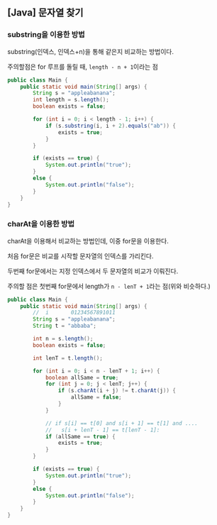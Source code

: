 ## [Java] 문자열 찾기

### substring을 이용한 방법

substring(인덱스, 인덱스+n)을 통해 같은지 비교하는 방법이다.

주의할점은 for 루프를 돌릴 때, `length - n + 1`이라는 점

```java
public class Main {
    public static void main(String[] args) {
        String s = "appleabanana";
        int length = s.length();
        boolean exists = false;

        for (int i = 0; i < length - 1; i++) {
            if (s.substring(i, i + 2).equals("ab")) {
                exists = true;
            }
        }

        if (exists == true) {
            System.out.println("true");
        }
        else {
            System.out.println("false");
        }
    }
}
```

### charAt을 이용한 방법

charAt을 이용해서 비교하는 방법인데, 이중 for문을 이용한다.

처음 for문은 비교를 시작할 문자열의 인덱스를 가리킨다.

두번째 for문에서는 지정 인덱스에서 두 문자열의 비교가 이뤄진다.

주의할 점은 첫번째 for문에서 length가 `n - lenT + 1`라는 점(위와 비슷하다.)

```java
public class Main {
    public static void main(String[] args) {
        //  i       01234567891011
        String s = "appleabanana";
        String t = "abbaba";

        int n = s.length();
        boolean exists = false;

        int lenT = t.length();

        for (int i = 0; i < n - lenT + 1; i++) {
            boolean allSame = true;
            for (int j = 0; j < lenT; j++) {
                if (s.charAt(i + j) != t.charAt(j)) {
                    allSame = false;
                }
            }

            // if s[i] == t[0] and s[i + 1] == t[1] and ....
            //   s[i + lenT - 1] == t[lenT - 1]:
            if (allSame == true) {
                exists = true;
            }
        }

        if (exists == true) {
            System.out.println("true");
        }
        else {
            System.out.println("false");
        }
    }
}
```

